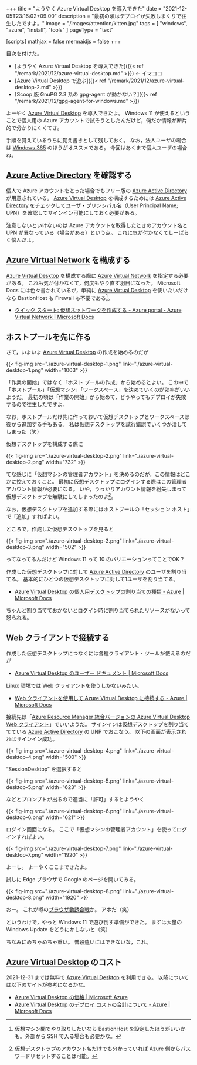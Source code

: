 +++
title = "ようやく Azure Virtual Desktop を導入できた"
date =  "2021-12-05T23:16:02+09:00"
description = "最初の頃はデプロイが失敗しまくりで往生したですよ。"
image = "/images/attention/kitten.jpg"
tags = [ "windows", "azure", "install", "tools" ]
pageType = "text"

[scripts]
  mathjax = false
  mermaidjs = false
+++

目次を付けた。

- [ようやく Azure Virtual Desktop を導入できた]({{< ref "/remark/2021/12/azure-virtual-desktop.md" >}}) ← イマココ
- [Azure Virtual Desktop で遊ぶ]({{< ref "/remark/2021/12/azure-virtual-desktop-2.md" >}})
- [Scoop 版 GnuPG 2.3 系の gpg-agent が動かない？]({{< ref "/remark/2021/12/gpg-agent-for-windows.md" >}})

よーやく [Azure Virtual Desktop] を導入できたよ。
Windows 11 が使えるということで個人用の Azure アカウントで試そうとしたんだけど，何だか情報が断片的で分かりにくくてさ。

手順を覚えているうちに覚え書きとして残しておく。
なお，法人ユーザの場合は [Windows 365] のほうがオススメである。
今回はあくまで個人ユーザの場合ね。

## [Azure Active Directory] を確認する

個人で Azure アカウントをとった場合でもフリー版の [Azure Active Directory] が用意されている。
[Azure Virtual Desktop] を構成するためには [Azure Active Directory] をチェックしてユーザ・プリンシパル名（User Principal Name; UPN）を確認してサインイン可能にしておく必要がある。

注意しないといけないのは Azure アカウントを取得したときのアカウント名と UPN が異なっている（場合がある）という点。
これに気が付かなくてしーばらく悩んだよ。

## [Azure Virtual Network] を構成する

[Azure Virtual Desktop] を構成する際に [Azure Virtual Network] を指定する必要がある。
これも気が付かなくて，何度もやり直す羽目になった。
Microsoft Docs には色々書かれているが，単純に [Azure Virtual Desktop] を使いたいだけなら BastionHost も Firewall も不要である[^bh1]。

[^bh1]: 仮想マシン間でやり取りしたいなら BastionHost を設定したほうがいいかも。外部から SSH で入る場合も必要かな。

- [クイック スタート: 仮想ネットワークを作成する - Azure portal - Azure Virtual Network | Microsoft Docs](https://docs.microsoft.com/ja-jp/azure/virtual-network/quick-create-portal)

## ホストプールを先に作る

さて，いよいよ [Azure Virtual Desktop] の作成を始めるのだが

{{< fig-img src="./azure-virtual-desktop-1.png" link="./azure-virtual-desktop-1.png" width="1003" >}}

「作業の開始」ではなく「ホスト プールの作成」から始めるとよい。
この中で「ホストプール」「仮想マシン」「ワークスペース」を決めていくのが効率がいいようだ。
最初の頃は「作業の開始」から始めて，どうやってもデプロイが失敗するので往生したですよ。

なお，ホストプールだけ先に作っておいて仮想デスクトップとワークスペースは後から追加する手もある。
私は仮想デスクトップを試行錯誤でいくつか潰してしまった（笑）

仮想デスクトップを構成する際に

{{< fig-img src="./azure-virtual-desktop-2.png" link="./azure-virtual-desktop-2.png" width="732" >}}

てな感じに「仮想マシンの管理者アカウント」を決めるのだが，この情報はどこかに控えておくこと。
最初に仮想デスクトップにログインする際はこの管理者アカウント情報が必要になる。
いや，うっかりアカウント情報を紛失しまって仮想デスクトップを無駄にしてしまったのよ[^reset1]。

[^reset1]: 仮想デスクトップのアカウント名だけでも分かっていれば Azure 側からパスワードリセットすることは可能。

なお，仮想デスクトップを追加する際にはホストプールの「セッション ホスト」で「追加」すればよい。

ところで，作成した仮想デスクトップを見ると

{{< fig-img src="./azure-virtual-desktop-3.png" link="./azure-virtual-desktop-3.png" width="502" >}}

ってなってるんだけど Windows 11 って 10 のバリエーションってことでOK？

作成した仮想デスクトップに対して [Azure Active Directory] のユーザを割り当てる。
基本的にひとつの仮想デスクトップに対して1ユーザを割り当てる。

- [Azure Virtual Desktop の個人用デスクトップの割り当ての種類 - Azure | Microsoft Docs](https://docs.microsoft.com/ja-jp/azure/virtual-desktop/configure-host-pool-personal-desktop-assignment-type)

ちゃんと割り当てておかないとログイン時に割り当てられたリソースがないって怒られる。

## Web クライアントで接続する

作成した仮想デスクトップにつなぐには各種クライアント・ツールが使えるのだが

- [Azure Virtual Desktop のユーザー ドキュメント | Microsoft Docs](https://docs.microsoft.com/ja-jp/azure/virtual-desktop/user-documentation/)

Linux 環境では Web クライアントを使うしかないみたい。

- [Web クライアントを使用して Azure Virtual Desktop に接続する - Azure | Microsoft Docs](https://docs.microsoft.com/ja-jp/azure/virtual-desktop/user-documentation/connect-web)

接続先は「[Azure Resource Manager 統合バージョンの Azure Virtual Desktop Web クライアント](https://rdweb.wvd.microsoft.com/arm/webclient)」でいいようだ。
サインインは仮想デスクトップを割り当ててている [Azure Active Directory] の UNP でおこなう。
以下の画面が表示されればサインイン成功。

{{< fig-img src="./azure-virtual-desktop-4.png" link="./azure-virtual-desktop-4.png" width="500" >}}

“SessionDesktop” を選択すると

{{< fig-img src="./azure-virtual-desktop-5.png" link="./azure-virtual-desktop-5.png" width="623" >}}

などとプロンプトが出るので適当に「許可」するとようやく

{{< fig-img src="./azure-virtual-desktop-6.png" link="./azure-virtual-desktop-6.png" width="621" >}}

ログイン画面になる。
ここで「仮想マシンの管理者アカウント」を使ってログインすればよい。

{{< fig-img src="./azure-virtual-desktop-7.png" link="./azure-virtual-desktop-7.png" width="1920" >}}

よーし。
よーやくここまできたよ。

試しに Edge ブラウザで Google のページを開いてみる。

{{< fig-img src="./azure-virtual-desktop-8.png" link="./azure-virtual-desktop-8.png" width="1920" >}}

おー。
これが噂の[ブラウザ勧誘合戦](https://japanese.engadget.com/microsoft-edge-try-stop-user-download-chrome-050051364.html "マイクロソフトEdge、ユーザーにChromeのダウンロードを止めるよう呼びかける - Engadget 日本版")か。
アホだ（笑）

というわけで，やっと Windows 11 で遊び倒す準備ができた。
まずは大量の Windows Update をどうにかしないと（笑）

ちなみにめちゃめちゃ重い。
普段遣いにはできないな，これ。

## [Azure Virtual Desktop] のコスト

2021-12-31 までは無料で [Azure Virtual Desktop] を利用できる。
以降については以下のサイトが参考になるかな。

- [Azure Virtual Desktop の価格 | Microsoft Azure](https://azure.microsoft.com/ja-jp/pricing/details/virtual-desktop/)
- [Azure Virtual Desktop のデプロイ コストの合計について - Azure | Microsoft Docs](https://docs.microsoft.com/ja-jp/azure/virtual-desktop/remote-app-streaming/total-costs)

[Azure Virtual Desktop]: https://docs.microsoft.com/ja-jp/azure/virtual-desktop/ "Azure Virtual Desktop のドキュメント | Microsoft Docs"
[Windows 365]: https://www.microsoft.com/ja-jp/windows-365 "Windows 365 クラウド PC | Microsoft"
[Azure Active Directory]: https://docs.microsoft.com/ja-jp/azure/active-directory/fundamentals/active-directory-whatis "Azure Active Directory とは - Azure Active Directory | Microsoft Docs"
[Azure Virtual Network]: https://docs.microsoft.com/ja-jp/azure/virtual-network/ "Azure Virtual Network のドキュメント - チュートリアル、クイックスタート、API リファレンス | Microsoft Docs"
